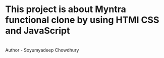 # This project is about Myntra functional clone by using HTMl CSS and JavaScript

<br>
Author - Soyumyadeep Chowdhury
